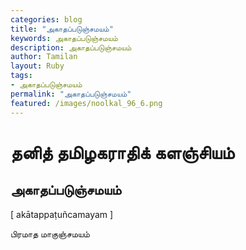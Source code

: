 ```yaml
---  
categories: blog  
title: "அகாதப்படுஞ்சமயம்"
keywords: அகாதப்படுஞ்சமயம்  
description: அகாதப்படுஞ்சமயம்
author: Tamilan  
layout: Ruby  
tags:     
- அகாதப்படுஞ்சமயம்
permalink: "அகாதப்படுஞ்சமயம்"  
featured: /images/noolkal_96_6.png  
--- 
```

# தனித் தமிழகராதிக் களஞ்சியம்
## அகாதப்படுஞ்சமயம்

[ akātappaṭuñcamayam ]  
  
பிரமாத மாகுஞ்சமயம்